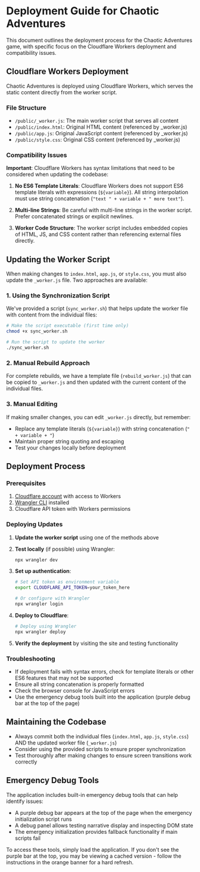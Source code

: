 # Deployment Guide for Chaotic Adventures

This document outlines the deployment process for the Chaotic Adventures game, with specific focus on the Cloudflare Workers deployment and compatibility issues.

## Cloudflare Workers Deployment

Chaotic Adventures is deployed using Cloudflare Workers, which serves the static content directly from the worker script.

### File Structure

- `/public/_worker.js`: The main worker script that serves all content
- `/public/index.html`: Original HTML content (referenced by _worker.js)
- `/public/app.js`: Original JavaScript content (referenced by _worker.js)
- `/public/style.css`: Original CSS content (referenced by _worker.js)

### Compatibility Issues

**Important**: Cloudflare Workers has syntax limitations that need to be considered when updating the codebase:

1. **No ES6 Template Literals**: Cloudflare Workers does not support ES6 template literals with expressions (`${variable}`). All string interpolation must use string concatenation (`"text " + variable + " more text"`).

2. **Multi-line Strings**: Be careful with multi-line strings in the worker script. Prefer concatenated strings or explicit newlines.

3. **Worker Code Structure**: The worker script includes embedded copies of HTML, JS, and CSS content rather than referencing external files directly.

## Updating the Worker Script

When making changes to `index.html`, `app.js`, or `style.css`, you must also update the `_worker.js` file. Two approaches are available:

### 1. Using the Synchronization Script

We've provided a script (`sync_worker.sh`) that helps update the worker file with content from the individual files:

```bash
# Make the script executable (first time only)
chmod +x sync_worker.sh

# Run the script to update the worker
./sync_worker.sh
```

### 2. Manual Rebuild Approach

For complete rebuilds, we have a template file (`rebuild_worker.js`) that can be copied to `_worker.js` and then updated with the current content of the individual files.

### 3. Manual Editing

If making smaller changes, you can edit `_worker.js` directly, but remember:

- Replace any template literals (`${variable}`) with string concatenation (`" + variable + "`)
- Maintain proper string quoting and escaping
- Test your changes locally before deployment

## Deployment Process

### Prerequisites

1. [Cloudflare account](https://dash.cloudflare.com/sign-up) with access to Workers
2. [Wrangler CLI](https://developers.cloudflare.com/workers/wrangler/install-and-update/) installed
3. Cloudflare API token with Workers permissions

### Deploying Updates

1. **Update the worker script** using one of the methods above

2. **Test locally** (if possible) using Wrangler:
   ```bash
   npx wrangler dev
   ```

3. **Set up authentication**:
   ```bash
   # Set API token as environment variable
   export CLOUDFLARE_API_TOKEN=your_token_here
   
   # Or configure with Wrangler
   npx wrangler login
   ```

4. **Deploy to Cloudflare**:
   ```bash
   # Deploy using Wrangler
   npx wrangler deploy
   ```

5. **Verify the deployment** by visiting the site and testing functionality

### Troubleshooting

- If deployment fails with syntax errors, check for template literals or other ES6 features that may not be supported
- Ensure all string concatenation is properly formatted
- Check the browser console for JavaScript errors
- Use the emergency debug tools built into the application (purple debug bar at the top of the page)

## Maintaining the Codebase

- Always commit both the individual files (`index.html`, `app.js`, `style.css`) AND the updated worker file (`_worker.js`)
- Consider using the provided scripts to ensure proper synchronization
- Test thoroughly after making changes to ensure screen transitions work correctly

## Emergency Debug Tools

The application includes built-in emergency debug tools that can help identify issues:

- A purple debug bar appears at the top of the page when the emergency initialization script runs
- A debug panel allows testing narrative display and inspecting DOM state
- The emergency initialization provides fallback functionality if main scripts fail

To access these tools, simply load the application. If you don't see the purple bar at the top, you may be viewing a cached version - follow the instructions in the orange banner for a hard refresh.